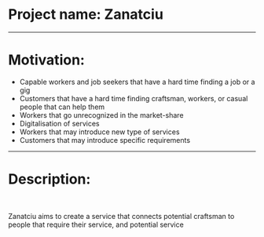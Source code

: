 <html>
  <head>
  </head>  
  
<body>
<h1>Project name: Zanatciu</h1>
  
<hr>

<h1>
  Motivation:
</h1>

<ul>
  <li>Capable workers and job seekers that have a hard time finding a job or a gig</li>
  <li>Customers that have a hard time finding craftsman, workers, or casual people that can help them</li>
  <li>Workers that go unrecognized in the market-share</li>
  <li>Digitalisation of services </li>
  <li>Workers that may introduce new type of services</li>
  <li>Customers that may introduce specific requirements</li>
</ul>

<hr>
 
<h1>
  Description:
</h1>
<br>
 
<p>
Zanatciu aims to create a service that connects potential craftsman to people that require their service, and potential service  
</p>
  </body>
</html>
